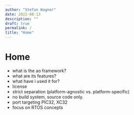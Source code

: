 ```yaml
---
author: "Stefan Wagner"
date: 2022-08-13
description: ""
draft: true
permalink: /
title: "Home"
---
```


# Home

- what is the ao framework?
- what are its features?
- what have i used it for?
- license
- strict separation (platform-agnostic vs. platform-specific)
- no build system, source code only.
- port targeting PIC32, XC32
- focus on RTOS concepts
  